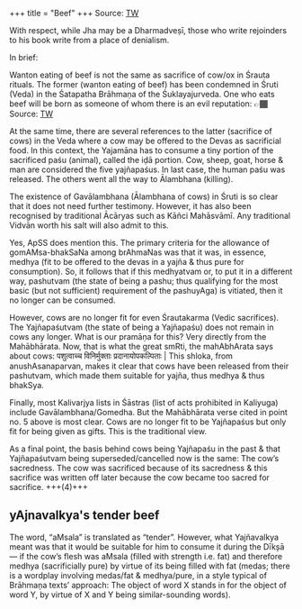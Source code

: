 +++
title = "Beef"
+++
Source: [TW](https://x.com/GhorAngirasa/status/1728965005855658298)

With respect, while Jha may be a Dharmadveṣī, those who write rejoinders to his book write from a place of denialism. 

In brief:

Wanton eating of beef is not the same as sacrifice of cow/ox in Śrauta rituals. The former (wanton eating of beef) has been condemned in Śruti (Veda) in the Śatapatha Brāhmaṇa of the Śuklayajurveda. One who eats beef will be born as someone of whom there is an evil reputation: 👉🏾 Source: [TW](https://wisdomlib.org/hinduism/book/satapatha-brahmana-sanskrit/d/doc1052421.html)

At the same time, there are several references to the latter (sacrifice of cows) in the Veda where a cow may be offered to the Devas as sacrificial food. In this context, the Yajamāna has to consume a tiny portion of the sacrificed paśu (animal), called the iḍā portion.  Cow, sheep, goat, horse & man are considered the five yajñapaśus. In last case, the human paśu was released. The others went all the way to Ālambhana (killing).

The existence of Gavālambhana (Ālambhana of cows) in Śruti is so clear that it does not need further testimony. However, it has also been recognised by traditional Ācāryas such as Kāñci Mahāsvāmī. Any traditional Vidvān worth his salt will also admit to this. 

Yes, ApSS does mention this. The primary criteria for the allowance of gomAMsa-bhakSaNa among brAhmaNas was that it was, in essence, medhya (fit to be offered to the devas in a yajña & thus pure for consumption). So, it follows that if this medhyatvam or, to put it in a different way, pashutvam (the state of being a pashu; thus qualifying for the most basic (but not sufficient) requirement of the pashuyAga) is vitiated, then it no longer can be consumed.

However, cows are no longer fit for even Śrautakarma (Vedic sacrifices). The Yajñapaśutvam (the state of being a Yajñapaśu) does not remain in cows any longer. What is our pramāṇa for this? Very directly from the Mahābhārata. Now, that is what the great smRti, the mahAbhArata says about cows: पशुत्वाच्च विनिर्मुक्ताः प्रदानायोपकल्पिताः | This shloka, from anushAsanaparvan, makes it clear that cows have been released from their pashutvam, which made them suitable for yajña, thus medhya & thus bhakSya.

Finally, most Kalivarjya lists in Śāstras (list of acts prohibited in Kaliyuga) include Gavālambhana/Gomedha. But the Mahābhārata verse cited in point no. 5 above is most clear. Cows are no longer fit to be Yajñapaśus but only fit for being given as gifts. This is the traditional view.

As a final point, the basis behind cows being Yajñapaśu in the past & that Yajñapaśutvam being superseded/cancelled now is the same: The cow’s sacredness. The cow was sacrificed because of its sacredness & this sacrifice was written off later because the cow became too sacred for sacrifice. +++(4)+++

## yAjnavalkya's tender beef  
The word, “aMsala” is translated as “tender”. However, what Yajñavalkya meant was that it would be suitable for him to consume it during the Dīkșā — if the cow’s flesh was aMsala (filled with strength i.e. fat) and therefore medhya (sacrificially pure) by virtue of its being filled with fat (medas; there is a wordplay involving medas/fat & medhya/pure, in a style typical of Brāhmaņa texts’ approach: The object of word X stands in for the object of word Y, by virtue of X and Y being similar-sounding words).

